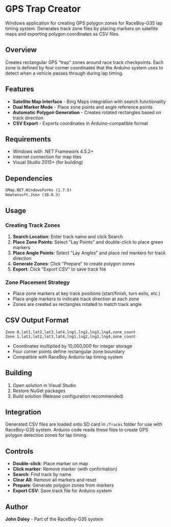 # GPS Trap Creator

Windows application for creating GPS polygon zones for RaceBoy-G35 lap timing system. Generates track zone files by placing markers on satellite maps and exporting polygon coordinates as CSV files.

## Overview

Creates rectangular GPS "trap" zones around race track checkpoints. Each zone is defined by four corner coordinates that the Arduino system uses to detect when a vehicle passes through during lap timing.

## Features

- **Satellite Map Interface** - Bing Maps integration with search functionality
- **Dual Marker Mode** - Place zone points and angle reference points
- **Automatic Polygon Generation** - Creates rotated rectangles based on track direction
- **CSV Export** - Exports coordinates in Arduino-compatible format

## Requirements

- Windows with .NET Framework 4.5.2+
- Internet connection for map tiles
- Visual Studio 2015+ (for building)

## Dependencies

```xml
GMap.NET.WindowsForms (1.7.5)
Newtonsoft.Json (10.0.3)
```

## Usage

### Creating Track Zones

1. **Search Location**: Enter track name and click Search
2. **Place Zone Points**: Select "Lay Points" and double-click to place green markers
3. **Place Angle Points**: Select "Lay Angles" and place red markers for track direction
4. **Generate Zones**: Click "Prepare" to create polygon zones
5. **Export**: Click "Export CSV" to save track file

### Zone Placement Strategy

- Place zone markers at key track positions (start/finish, turn exits, etc.)
- Place angle markers to indicate track direction at each zone
- Zones are created as rectangles rotated to match track angle

## CSV Output Format

```
Zone 0,lat1,lat2,lat3,lat4,lng1,lng2,lng3,lng4,zone_count
Zone 1,lat1,lat2,lat3,lat4,lng1,lng2,lng3,lng4,zone_count
```

- Coordinates multiplied by 10,000,000 for integer storage
- Four corner points define rectangular zone boundary
- Compatible with RaceBoy Arduino lap timing system

## Building

1. Open solution in Visual Studio
2. Restore NuGet packages
3. Build solution (Release configuration recommended)

## Integration

Generated CSV files are loaded onto SD card in `/Tracks` folder for use with RaceBoy-G35 system. Arduino code reads these files to create GPS polygon detection zones for lap timing.

## Controls

- **Double-click**: Place marker on map
- **Click marker**: Remove marker (with confirmation)
- **Search**: Find track by name
- **Clear All**: Remove all markers and reset
- **Prepare**: Generate polygon zones from markers
- **Export CSV**: Save track file for Arduino system

## Author

**John Daley** - Part of the RaceBoy-G35 system
